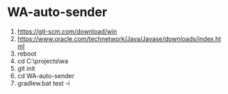 # WA-auto-sender

1. https://git-scm.com/download/win
2. https://www.oracle.com/technetwork/Java/Javase/downloads/index.html
3. reboot
4. cd C:\projects\wa
5. git init
6. cd WA-auto-sender
7. gradlew.bat test -i
